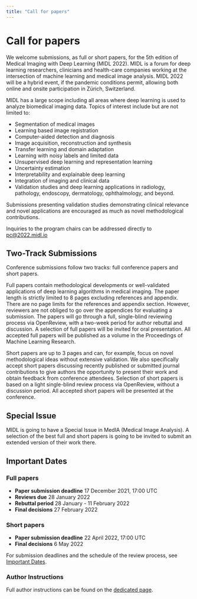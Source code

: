 ```yaml
---
title: "Call for papers"
---
```


# Call for papers

We welcome submissions, as full or short papers, for the 5th edition of Medical Imaging with Deep Learning (MIDL 2022). MIDL is a forum for deep learning researchers, clinicians and health-care companies working at the intersection of machine learning and medical image analysis. MIDL 2022 will be a hybrid event, if the pandemic conditions permit, allowing both online and onsite participation in Zürich, Switzerland. 

MIDL has a large scope including all areas where deep learning is used to analyze biomedical imaging data. Topics of interest include but are not limited to:  

* Segmentation of medical images
* Learning based image registration
* Computer-aided detection and diagnosis
* Image acquisition, reconstruction and synthesis
* Transfer learning and domain adaptation
* Learning with noisy labels and limited data
* Unsupervised deep learning and representation learning
* Uncertainty estimation 
* Interpretability and explainable deep learning
* Integration of imaging and clinical data
* Validation studies and deep learning applications in radiology, pathology, endoscopy, dermatology, ophthalmology, and beyond.


Submissions presenting validation studies demonstrating clinical relevance and novel applications are encouraged as much as novel methodological contributions. 

Inquiries to the program chairs can be addressed directly to [pc@2022.midl.io ](mailto:pc@2022.midl.io )
 
## Two-Track Submissions

Conference submissions follow two tracks: full conference papers and short papers.

Full papers contain methodological developments or well-validated applications of deep learning algorithms in medical imaging. The paper length is strictly limited to 8 pages excluding references and appendix. There are no page limits for the references and appendix section. However, reviewers are not obliged to go over the appendices for evaluating a submission. The papers will go through a full, single-blind reviewing process via OpenReview, with a two-week period for author rebuttal and discussion. A selection of full papers will be invited for oral presentation. All accepted full papers will be published as a volume in the Proceedings of Machine Learning Research.

Short papers are up to 3 pages and can, for example, focus on novel methodological ideas without extensive validation. We also specifically accept short papers discussing recently published or submitted journal contributions to give authors the opportunity to present their work and obtain feedback from conference attendees. Selection of short papers is based on a light single-blind review process via OpenReview, without a discussion period. All accepted short papers will be presented at the conference.

## Special Issue

MIDL is going to have a Special Issue in MedIA (Medical Image Analysis). A selection of the best full and short papers is going to be invited to submit an extended version of their work there.

## Important Dates
### Full papers
* **Paper submission deadline** 17 December 2021, 17:00 UTC
* **Reviews due** 28 January 2022 
* **Rebuttal period** 28 January - 11 February 2022
* **Final decisions** 27 February 2022


### Short papers

* **Paper submission deadline**  22 April 2022, 17:00 UTC
* **Final decisions** 6 May 2022


For submission deadlines and the schedule of the review process, see [Important Dates](/dates.html).

### Author Instructions

Full author instructions can be found on the [dedicated page](/author-instructions.html).
